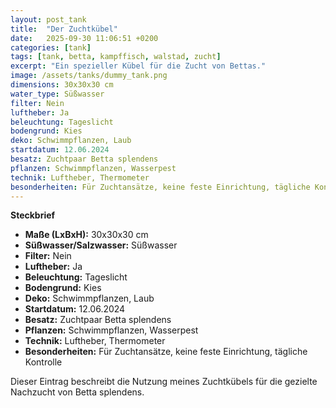 ```yaml
---
layout: post_tank
title:  "Der Zuchtkübel"
date:   2025-09-30 11:06:51 +0200
categories: [tank]
tags: [tank, betta, kampffisch, walstad, zucht]
excerpt: "Ein spezieller Kübel für die Zucht von Bettas."
image: /assets/tanks/dummy_tank.png
dimensions: 30x30x30 cm
water_type: Süßwasser
filter: Nein
luftheber: Ja
beleuchtung: Tageslicht
bodengrund: Kies
deko: Schwimmpflanzen, Laub
startdatum: 12.06.2024
besatz: Zuchtpaar Betta splendens
pflanzen: Schwimmpflanzen, Wasserpest
technik: Luftheber, Thermometer
besonderheiten: Für Zuchtansätze, keine feste Einrichtung, tägliche Kontrolle
---
```


**Steckbrief**

- **Maße (LxBxH):** 30x30x30 cm  
- **Süßwasser/Salzwasser:** Süßwasser  
- **Filter:** Nein  
- **Luftheber:** Ja  
- **Beleuchtung:** Tageslicht  
- **Bodengrund:** Kies  
- **Deko:** Schwimmpflanzen, Laub  
- **Startdatum:** 12.06.2024  
- **Besatz:** Zuchtpaar Betta splendens  
- **Pflanzen:** Schwimmpflanzen, Wasserpest  
- **Technik:** Luftheber, Thermometer  
- **Besonderheiten:** Für Zuchtansätze, keine feste Einrichtung, tägliche Kontrolle  

Dieser Eintrag beschreibt die Nutzung meines Zuchtkübels für die gezielte Nachzucht von Betta splendens.

